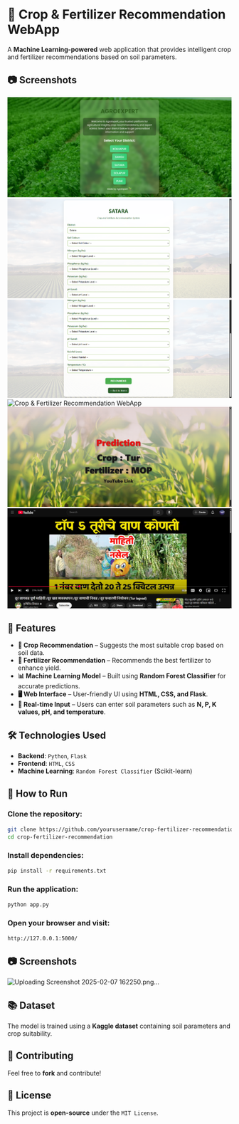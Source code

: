 # 🌾 Crop & Fertilizer Recommendation WebApp

A **Machine Learning-powered** web application that provides intelligent crop and fertilizer recommendations based on soil parameters.
## 📷 Screenshots

![Crop & Fertilizer Recommendation WebApp](Screenshot1.png)
![Crop & Fertilizer Recommendation WebApp](Screenshot2.png)
![Crop & Fertilizer Recommendation WebApp](Screenshot3.png)
![Crop & Fertilizer Recommendation WebApp](Screenshot4.png)
![Crop & Fertilizer Recommendation WebApp](Screenshot5.png)
![Crop & Fertilizer Recommendation WebApp](Screenshot6.png)

## 🚀 Features

- **🌱 Crop Recommendation** – Suggests the most suitable crop based on soil data.
- **🧪 Fertilizer Recommendation** – Recommends the best fertilizer to enhance yield.
- **📊 Machine Learning Model** – Built using **Random Forest Classifier** for accurate predictions.
- **🖥 Web Interface** – User-friendly UI using **HTML, CSS, and Flask**.
- **📡 Real-time Input** – Users can enter soil parameters such as **N, P, K values, pH, and temperature**.

## 🛠 Technologies Used

- **Backend**: `Python`, `Flask`
- **Frontend**: `HTML`, `CSS`
- **Machine Learning**: `Random Forest Classifier` (Scikit-learn)

## 📌 How to Run

### Clone the repository:

```bash
git clone https://github.com/yourusername/crop-fertilizer-recommendation.git
cd crop-fertilizer-recommendation
```

### Install dependencies:

```bash
pip install -r requirements.txt
```

### Run the application:

```bash
python app.py
```

### Open your browser and visit:

```
http://127.0.0.1:5000/
```

## 📷 Screenshots

![Uploading Screenshot 2025-02-07 162250.png…]()


## 📚 Dataset

The model is trained using a **Kaggle dataset** containing soil parameters and crop suitability.

## 🤝 Contributing

Feel free to **fork** and contribute!

## 📜 License

This project is **open-source** under the `MIT License`.

